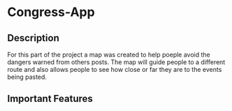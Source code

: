 # Congress-App

## Description

For this part of the project a map was created to help poeple avoid the dangers warned from others posts. 
The map will guide people to a different route and 
also allows people to see how close or far they are to the events being pasted. 

## Important Features 
